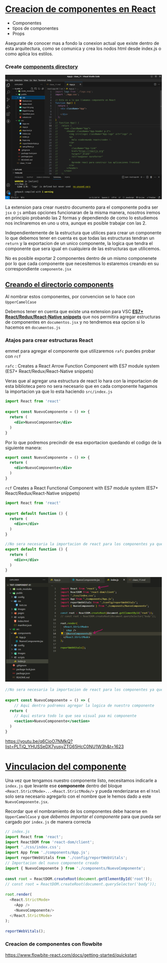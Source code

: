 # [Creacion de componentes en React](https://youtu.be/q6CioO7NMkQ?list=PLTiQ_YHUSSeDX7yusyZTG65HcC0NU1W3h&t=263)

- Componentes
- tipos de componentes
- Props

Asegurate de conocer mas a fondo la conexion actual que existe dentro de esta arquitectura, como se comunica y crea los nodos html desde index.js o como aplica los estilos.

### Create [components directory](https://youtu.be/q6CioO7NMkQ?list=PLTiQ_YHUSSeDX7yusyZTG65HcC0NU1W3h&t=466)

![](../images/clase10/empty-component.png)

La extension para crear nuestro documento para el componente podra ser `jsx` o `js` ambas opciones funcionaran de la misma manera, nosotros iremos en principio probando las 2 formas y dependiendo de como lo estudiemos nos inclinaremos en uno u otra, aunque es posible trabajar con las 2.

Independientemente de la estructura que utilices para crear un componente lo que debemos tener en cuenta es que todas las estructuras tendran un `return` y la exportacion de un unico componente, la logica que tendra el componente que sera igual en cualquiera de las estructuras que utilicemos.

No es posible exportar 2 componentes dentro de un mismo componenete por lo que cada componente que necesitemos lo estaremos creando en su correspondiente `componente.jsx`

## [Creando el directorio components](https://youtu.be/q6CioO7NMkQ?list=PLTiQ_YHUSSeDX7yusyZTG65HcC0NU1W3h&t=1141)

Al nombrar estos componentes, por convencion se lo hace con `UpperCamelCase`

Debemos tener en cuenta que existe una extension para VSC [**ES7+ React/Redux/React-Native snippets**](https://marketplace.visualstudio.com/items?itemName=dsznajder.es7-react-js-snippets) que nos permitira agregar estructuras de componentes en `documentos.jsx` y no tendremos esa opcion si lo hacemos en `documentos.js`

### Atajos para crear estructuras React
emmet para agregar el componente que utilizaremos `rafc` puedes probar con `rcf`

`rafc` : Creates a React Arrow Function Component with ES7 module system (ES7+ React/Redux/React-Native snippets)



Veras que al agregar una estructura de react lo hara con la importacion de esta biblioteca pero no sera necesario que en cada componente hagamos la importacion ya que lo esta haciendo `src/index.js`

```jsx
import React from 'react'

export const NuevoComponente = () => {
  return (
    <div>NuevoComponente</div>
  )
}
```

Por lo que podremos precindir de esa exportacion quedando el codigo de la siguiente manera:

```jsx
export const NuevoComponente = () => {
  return (
    <div>NuevoComponente</div>
  )
}
```
`rcf` Creates a React Functional Component with ES7 module system (ES7+ React/Redux/React-Native snippets)

```jsx
import React from 'react'

export default function () {
  return (
    <div></div>
  )
}
```
```jsx
//No sera necesaria la importacion de react para los componentes ya que esto lo hace index.js
export default function () {
  return (
    <div></div>
  )
}
```


![](../images/clase11/importacion-react-index.png)

```jsx
//No sera necesaria la importacion de react para los componentes ya que esto lo hace index.js

export const NuevoComponente = () => {
    // Aqui dentro podremos agregar la logica de nuestro componente
  return (
    // Aqui estara todo lo que sea visual paa mi componente
    <section>NuevoComponente</section>
  )
}
```
<https://youtu.be/q6CioO7NMkQ?list=PLTiQ_YHUSSeDX7yusyZTG65HcC0NU1W3h&t=1623>

# [Vinculacion del componente](https://youtu.be/q6CioO7NMkQ?list=PLTiQ_YHUSSeDX7yusyZTG65HcC0NU1W3h&t=2309)

Una vez que tengamos nuestro componente listo, necesitamos indicarle a `index.js` que levante ese **componente** dentro del bloque ```<React.StrictMode>...<React.StrictMode/>``` y pueda renderizarse en el `html` solo sera necesario agregarlo con el nombre que le hemos dado a este `NuevoComponente.jsx`.

Recordar que el nombramiento de los componentes debe hacerse en `UpperCamelCase` y que *debemos importar el componente* para que pueda ser cargado por `index.js` de manera correcta

```js
// index.js
import React from 'react';
import ReactDOM from 'react-dom/client';
import './css/index.css';
import App from './components/App.js';
import reportWebVitals from './config/reportWebVitals';
// Importacion del nuevo componente creado
import { NuevoComponente } from './components/NuevoComponente';

const root = ReactDOM.createRoot(document.getElementById('root'));
// const root = ReactDOM.createRoot(document.querySelector('body'));

root.render(
  <React.StrictMode>
    <App />
    <NuevoComponente/>
  </React.StrictMode>
);

reportWebVitals();
```

### Creacion de componentes con flowbite
<https://www.flowbite-react.com/docs/getting-started/quickstart>

<!-- continuar con el ejemplo y hacer uno nuevo limpio
https://youtu.be/q6CioO7NMkQ?list=PLTiQ_YHUSSeDX7yusyZTG65HcC0NU1W3h&t=2733 -->